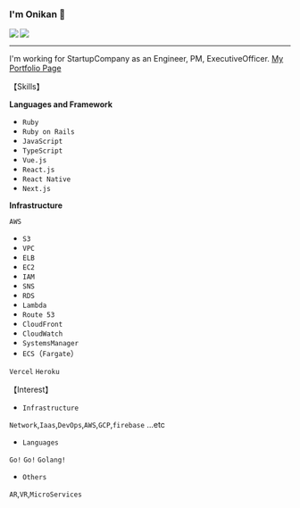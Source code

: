 ### I'm Onikan 👹

<a href="https://github.com/anuraghazra/github-readme-stats">
  <img align="left" src="https://github-readme-stats.vercel.app/api?username=onikan27&count_private=true&show_icons=true" />
</a>
<a href="https://github.com/anuraghazra/github-readme-stats">
  <img src="https://github-readme-stats.vercel.app/api/top-langs/?username=onikan27" />
</a>


---


I'm working for StartupCompany as an Engineer, PM, ExecutiveOfficer.
[My Portfolio Page](https://onikan.com/)

【Skills】

**Languages and Framework**

- `Ruby`
- `Ruby on Rails`
- `JavaScript`
- `TypeScript`
- `Vue.js`
- `React.js`
- `React Native`
- `Next.js`

**Infrastructure**

`AWS`

- `S3`
- `VPC`
- `ELB`
- `EC2`
- `IAM`
- `SNS`
- `RDS`
- `Lambda`
- `Route 53`
- `CloudFront`
- `CloudWatch`
- `SystemsManager`
- `ECS`（`Fargate`）

`Vercel`
`Heroku`

【Interest】

- `Infrastructure`

`Network`,`Iaas`,`DevOps`,`AWS`,`GCP`,`firebase` ...etc

- `Languages`

`Go!` `Go!` `Golang!`

- `Others`

`AR`,`VR`,`MicroServices`
